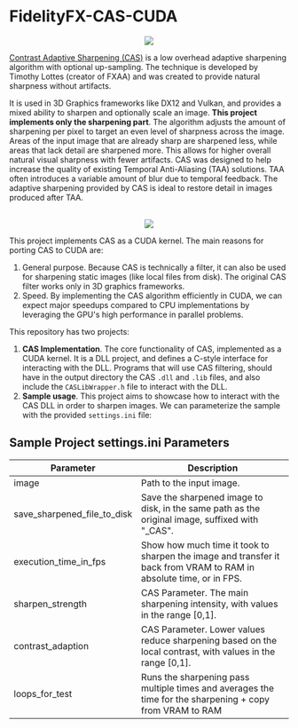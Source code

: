 # FidelityFX-CAS-CUDA

<p align="center">
<img src="https://github.com/user-attachments/assets/06eaafc2-7bfa-4bff-ab48-646230ddd936"></img>
</p>

[Contrast Adaptive Sharpening (CAS)](https://gpuopen.com/fidelityfx-cas/) is a low overhead adaptive sharpening algorithm with optional up-sampling. The technique is developed by Timothy Lottes (creator of FXAA) and was created to provide natural sharpness without artifacts.

It is used in 3D Graphics frameworks like DX12 and Vulkan, and provides a mixed ability to sharpen and optionally scale an image. **This project implements only the sharpening part**. The algorithm adjusts the amount of sharpening per pixel to target an even level of sharpness across the image. Areas of the input image that are already sharp are sharpened less, while areas that lack detail are sharpened more. This allows for higher overall natural visual sharpness with fewer artifacts. CAS was designed to help increase the quality of existing Temporal Anti-Aliasing (TAA) solutions. TAA often introduces a variable amount of blur due to temporal feedback. The adaptive sharpening provided by CAS is ideal to restore detail in images produced after TAA.
<br></br>

<p align="center">
<img src="https://github.com/user-attachments/assets/670b2932-8c3c-4e6d-88ee-be4f5dae2d28"></img>
</p>

This project implements CAS as a CUDA kernel. The main reasons for porting CAS to CUDA are:
1. General purpose. Because CAS is technically a filter, it can also be used for sharpening static images (like local files from disk). The original CAS filter works only in 3D graphics frameworks.
2. Speed. By implementing the CAS algorithm efficiently in CUDA, we can expect major speedups compared to CPU implementations by leveraging the GPU's high performance in parallel problems.

Τhis repository has two projects:

1. **CAS Implementation**. The core functionality of CAS, implemented as a CUDA kernel. It is a DLL project, and defines a C-style interface for interacting with the DLL. Programs that will use CAS filtering, should have in the output directory the CAS ```.dll``` and ```.lib``` files, and also include the ```CASLibWrapper.h``` file to interact with the DLL.
2. **Sample usage**. This project aims to showcase how to interact with the CAS DLL in order to sharpen images. We can parameterize the sample with the provided ```settings.ini``` file:

## Sample Project settings.ini Parameters

| Parameter                         | Description                                                                                                                 |
|-----------------------------------|-----------------------------------------------------------------------------------------------------------------------------|
| image                             | Path to the input image.                                                                                                    |
| save_sharpened_file_to_disk       | Save the sharpened image to disk, in the same path as the original image, suffixed with "_CAS".                             |
| execution_time_in_fps             | Show how much time it took to sharpen the image and transfer it back from VRAM to RAM in absolute time, or in FPS.          |
| sharpen_strength                  | CAS Parameter. The main sharpening intensity, with values in the range [0,1].                                               |
| contrast_adaption                 | CAS Parameter. Lower values reduce sharpening based on the local contrast, with values in the range [0,1].                  |
| loops_for_test                    | Runs the sharpening pass multiple times and averages the time for the sharpening + copy from VRAM to RAM                    |

